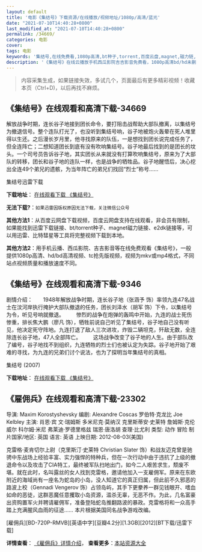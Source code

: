 ```yaml
---
layout: default
title: '电影《集结号》下载资源/在线播放/视频地址/1080p/高清/蓝光'
date: "2021-07-10T14:40:28+0800"
last_modified_at: "2021-07-10T14:40:28+0800"
permalink: /34669/
categories: 电影
cover:
tags: 电影
keywords: '集结号,在线免费看,1080p高清,bt种子,torrent,百度云盘,magnet,磁力链,迅雷下载资源'
description: '《集结号》在线云播放手机西瓜影院吉吉影音免费看，1080p高清bd/hd未删减完整版和tc抢先枪版，mkv/mp4格式，附带bt/torrent种子、magnet/磁力链、百度云盘、网盘资源迅雷下载链接'
---
```


>内容采集生成，如果链接失效，多试几个，页面最后有更多精彩视频！收藏本页（Ctrl+D)，以后再找不麻烦。


## 《集结号》在线观看和高清下载-34669

解放战争时期，连长谷子地接到团长命令，要打阻击战帮助大部队撤离，以集结号为撤退信号。整个连队打光了，也没听到集结号响，谷子地被炮火轰晕在死人堆里得以生还。之后漫长岁月里，他寻找原来的队伍，一是想找到团长说完成任务了，但全连阵亡；二想知道团长到底有没有吹响集结号。谷子地最后找到的是团长的坟头。一个司号员告诉谷子地，其实团长从来就没有打算吹响集结号，原来为了大部队的转移，团长和谷子地的连队一样，也是战争的牺牲品。谷子地醒悟后，决心挖出全连49个弟兄的遗骸，为当年阵亡的弟兄们找回“烈士”称号……


集结号迅雷下载

**下载地址**： [在线观看下载 《集结号》](https://www.993dy.com//vod-detail-id-14274.html) 


**无法下载?**：`如果迅雷因版权原因无法下载，关注微信公众号 `

**其他方法1**：从百度云网盘下载视频，百度云网盘支持在线观看，非会员有限制，如果能找到迅雷下载链接、bt/torrent种子、magnet磁力链接、e2dk链接等，可以用迅雷、比特彗星等工具将完整视频下载到本地。

**其他方法2**：用手机云播、西瓜影院、吉吉影音等在线免费观看《集结号》，一般提供1080p高清、hd/bd高清视频、tc抢先版视频，视频为mkv或mp4格式，不同站点视频质量和播放速度不同。


## 《集结号》在线观看和高清下载-9346

剧情介绍：　　1948年解放战争时期，连长谷子地（张涵予 饰）率领九连47名战士在汶河岸执行掩护大部队撤退的任务，团长刘泽水（胡军 饰）下令，以集结号为令，听见号响就撤退。 　　惨烈的战争在炮弹的轰鸣中开始，九连的战士死伤惨重，排长焦大鹏（廖凡 饰），牺牲前说自己听见了集结号，谷子地自己没有听见，他决定死守阵地。九连打退了敌人三次进攻，炸毁二辆坦克，歼敌无数，全连除连长谷子地，47人全部阵亡。 　　这场战争改变了谷子地的人生。由于部队改了编号，谷子地找不到组织，九连牺牲的烈士们也被认定为失踪。谷子地开始了艰难的寻找，为九连的兄弟们讨个说法，也为了探明当年集结号的真相。


集结号 (2007)

**下载地址**： [在线观看下载 《集结号》](https://www.btbtdy.me/btdy/dy9595.html) 


## 《雇佣兵》在线观看和高清下载-23302

导演: Maxim Korostyshevsky 编剧: Alexandre Coscas 罗伯特·克龙比 Joe Kelbley 主演: 肖恩·宾 文·瑞姆斯 多米尼克·莫纳汉 克里斯蒂安·史莱特 詹姆斯·克伦威尔 科尔姆·米尼 弗莱迪·罗德里格兹 瑞恩·唐洛胡 查理·比尤利 类型: 动作 冒险 制片国家/地区: 英国 语言: 英语 上映日期: 2012-08-03(美国)

克雷格·麦肯切尔上尉（克里斯汀·史莱特 Christian Slater 饰）和战友迈克曾是驰骋中东战场上经验丰富、实力强悍的特种兵，但在一次行动中由于违抗了上级的撤退命令以及攻击了CIA特工，最终被军队扫地出门，如今二人艰苦求生，颓废不堪。就在此时，名叫露丝的女人找到克雷格，邀请他加入一支雇佣军。原来在东欧附近的海域尚有一座名为蛇岛的小岛，没人知道它的真正归属，但此前不久邪恶的路波上校（Gennadi Vengerov 饰）占领岛屿，其手下更豢养一群见钱眼开、嗜血如命的恶徒，这群恶魔任意攫取小岛资源，滥杀无辜，无恶不作。为此，几名富豪出资购置军火并聘请雇佣军，准备登陆蛇岛推翻路波的暴政。克雷格将和一众高手踏上充满腥风血雨的征途…… 本片根据美国同名战争游戏改编。


[雇佣兵][BD-720P-RMVB][英语中字][豆瓣4.2分][1.3GB][2012][BT下载/迅雷下载]

**详情查看**： [《雇佣兵》详情介绍](/movie/23302/)， **查看更多**：[本站资源大全](/movie/t/all/)

